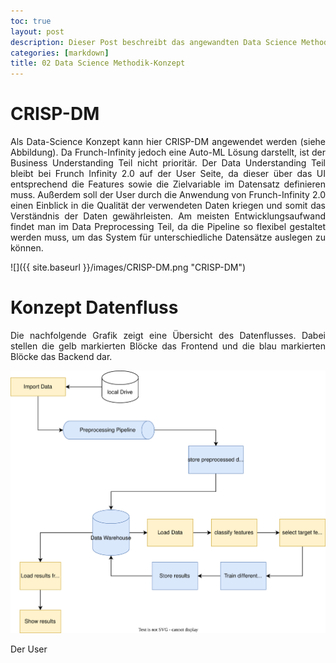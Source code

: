 ```yaml
---
toc: true
layout: post
description: Dieser Post beschreibt das angewandten Data Science Methodik-Konzept für Frunch Infinity 2.0
categories: [markdown]
title: 02 Data Science Methodik-Konzept
---
```



# CRISP-DM
<p style="text-align: justify;">Als Data-Science Konzept kann hier CRISP-DM angewendet werden (siehe Abbildung). Da Frunch-Infinity jedoch eine Auto-ML Lösung darstellt, ist der Business Understanding Teil nicht prioritär. Der Data Understanding Teil bleibt bei Frunch Infinity 2.0 auf der User Seite, da dieser über das UI entsprechend die Features sowie die Zielvariable im Datensatz definieren muss. Außerdem soll der User durch die Anwendung von Frunch-Infinity 2.0 einen Einblick in die Qualität der verwendeten Daten kriegen und somit das Verständnis der Daten gewährleisten. Am meisten Entwicklungsaufwand findet man im Data Preprocessing Teil, da die Pipeline so flexibel gestaltet werden muss, um das System für unterschiedliche Datensätze auslegen zu können.</p>


![]({{ site.baseurl }}/images/CRISP-DM.png "CRISP-DM")

# Konzept Datenfluss
<p style="text-align: justify;">Die nachfolgende Grafik zeigt eine Übersicht des Datenflusses. Dabei stellen die gelb markierten Blöcke das Frontend und die blau markierten Blöcke das Backend dar.</p>

![Konzept Datenfluss](./diagrams/Prozess.svg)

Der User 